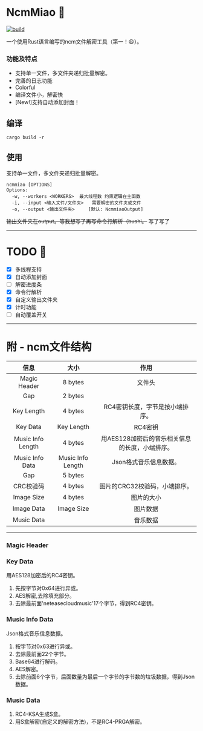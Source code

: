# NcmMiao :tada:
[![build](https://github.com/Lkhsss/NcmMiao/actions/workflows/build.yml/badge.svg?event=push)](https://github.com/Lkhsss/NcmMiao/actions/workflows/build.yml)

一个使用Rust语言编写的ncm文件解密工具（第一！😆）。

### 功能及特点
 - 支持单一文件，多文件夹递归批量解密。
 - 完善的日志功能
 - Colorful
 - 编译文件小，解密快
 - [New!]支持自动添加封面！

## 编译
```
cargo build -r
```

## 使用
支持单一文件，多文件夹递归批量解密。
```
ncmmiao [OPTIONS]
Options:
  -w, --workers <WORKERS>  最大线程数 约束逻辑在主函数
  -i, --input <输入文件/文件夹>   需要解密的文件夹或文件
  -o, --output <输出文件夹>     [默认: NcmmiaoOutput]
```

~~输出文件夹在output。等我想写了再写命令行解析（bushi。~~ 写了写了

---

# TODO :construction:
 - [x] 多线程支持
 - [x] 自动添加封面
 - [ ] 解密进度条
 - [x] 命令行解析
 - [x] 自定义输出文件夹
 - [x] 计时功能
 - [ ] 自动覆盖开关

---

# 附 - ncm文件结构
|信息|大小|作用|
|:-:|:-:|:-:|
|Magic Header|8 bytes|文件头|
|Gap|2 bytes||
|Key Length|4 bytes|RC4密钥长度，字节是按小端排序。|
|Key Data|Key Length|RC4密钥|
|Music Info Length|4 bytes|用AES128加密后的音乐相关信息的长度，小端排序。|
|Music Info Data|Music Info Length|Json格式音乐信息数据。|
|Gap|5 bytes||
|CRC校验码|4 bytes|图片的CRC32校验码，小端排序。|
|Image Size|4 bytes|图片的大小|
|Image Data|Image Size|图片数据|
|Music Data||音乐数据|
---
### Magic Header
### Key Data
用AES128加密后的RC4密钥。
1. 先按字节对0x64进行异或。
2. AES解密,去除填充部分。
3. 去除最前面'neteasecloudmusic'17个字节，得到RC4密钥。
### Music Info Data
Json格式音乐信息数据。
1. 按字节对0x63进行异或。
2. 去除最前面22个字节。
3. Base64进行解码。
4. AES解密。
6. 去除前面6个字节，后面数量为最后一个字节的字节数的垃圾数据，得到Json数据。

### Music Data
1. RC4-KSA生成S盒。
2. 用S盒解密(自定义的解密方法)，不是RC4-PRGA解密。



